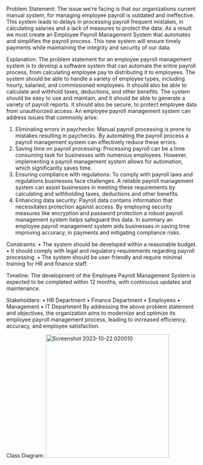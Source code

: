 Problem Statement:
The issue we're facing is that our organizations current manual system, for managing employee payroll is outdated and ineffective. This system leads to delays in processing payroll frequent mistakes, in calculating salaries and a lack of measures to protect the data. As a result we must create an Employee Payroll Management System that automates and simplifies the payroll process. This new system will ensure timely payments while maintaining the integrity and security of our data.

Explanation:
The problem statement for an employee payroll management system is to develop a software system that can automate the entire payroll process, from calculating employee pay to distributing it to employees. The system should be able to handle a variety of employee types, including hourly, salaried, and commissioned employees. It should also be able to calculate and withhold taxes, deductions, and other benefits.
The system should be easy to use and maintain, and it should be able to generate a variety of payroll reports. It should also be secure, to protect employee data from unauthorized access.
An employee payroll management system can address issues that commonly arise:
1. Eliminating errors in paychecks: Manual payroll processing is prone to mistakes resulting in paychecks. By automating the payroll process a payroll management system can effectively reduce these errors.
2. Saving time on payroll processing: Processing payroll can be a time consuming task for businesses with numerous employees. However, implementing a payroll management system allows for automation, which significantly saves time.
3. Ensuring compliance with regulations: To comply with payroll laws and regulations businesses face challenges. A reliable payroll management system can assist businesses in meeting these requirements by calculating and withholding taxes, deductions and other benefits.
4. Enhancing data security: Payroll data contains information that necessitates protection against access. By employing security measures like encryption and password protection a robust payroll management system helps safeguard this data.
In summary an employee payroll management system aids businesses in saving time improving accuracy, in payments and mitigating compliance risks.

Constraints:
•	The system should be developed within a reasonable budget.
•	It should comply with legal and regulatory requirements regarding payroll processing.
•	The system should be user-friendly and require minimal training for HR and finance staff.

Timeline:
The development of the Employee Payroll Management System is expected to be completed within 12 months, with continuous updates and maintenance.

Stakeholders:
•	HR Department
•	Finance Department
•	Employees
•	Management
•	IT Department
By addressing the above problem statement and objectives, the organization aims to modernize and optimize its employee payroll management process, leading to increased efficiency, accuracy, and employee satisfaction.

Class Diagram:
<img width="324" alt="Screenshot 2023-10-22 020010" src="https://github.com/anshsehgal13/Employee-Payroll-Management-System/assets/148655628/2c6d1d54-a244-4c29-ab3a-61a6e115f0b1">

